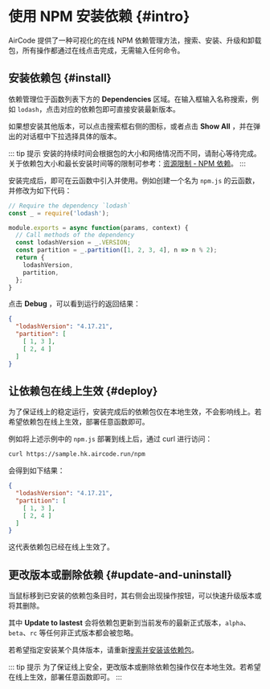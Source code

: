 # 使用 NPM 安装依赖 {#intro}

AirCode 提供了一种可视化的在线 NPM 依赖管理方法，搜索、安装、升级和卸载包，所有操作都通过在线点击完成，无需输入任何命令。

## 安装依赖包 {#install}

依赖管理位于函数列表下方的 **Dependencies** 区域。在输入框输入名称搜索，例如 `lodash`，点击对应的依赖包即可直接安装最新版本。

<ACImage src="/_images/1671604531408.png" mode="light" />
<ACImage src="/_images/1671604567893.png" mode="dark" />

如果想安装其他版本，可以点击搜索框右侧的图标，或者点击 **Show All** ，并在弹出的对话框中下拉选择具体的版本。

::: tip 提示
安装的持续时间会根据包的大小和网络情况而不同，请耐心等待完成。关于依赖包大小和最长安装时间等的限制可参考：[资源限制 - NPM 依赖](/about/limits#npm-依赖)。
:::

安装完成后，即可在云函数中引入并使用。例如创建一个名为 `npm.js` 的云函数，并修改为如下代码：

```js
// Require the dependency `lodash`
const _ = require('lodash');

module.exports = async function(params, context) {
  // Call methods of the dependency
  const lodashVersion = _.VERSION;
  const partition = _.partition([1, 2, 3, 4], n => n % 2);
  return {
    lodashVersion,
    partition,
  };
}
```

点击 **Debug** ，可以看到运行的返回结果：

```json
{
  "lodashVersion": "4.17.21",
  "partition": [
    [ 1, 3 ],
    [ 2, 4 ]
  ]
}
```

## 让依赖包在线上生效 {#deploy}

为了保证线上的稳定运行，安装完成后的依赖包仅在本地生效，不会影响线上。若希望依赖包在线上生效，部署任意函数即可。

例如将上述示例中的 `npm.js` 部署到线上后，通过 curl 进行访问：

```sh
curl https://sample.hk.aircode.run/npm
```

会得到如下结果：

```json
{
  "lodashVersion": "4.17.21",
  "partition": [
    [ 1, 3 ],
    [ 2, 4 ]
  ]
}
```

这代表依赖包已经在线上生效了。

## 更改版本或删除依赖 {#update-and-uninstall}

当鼠标移到已安装的依赖包条目时，其右侧会出现操作按钮，可以快速升级版本或将其删除。

其中 **Update to lastest** 会将依赖包更新到当前发布的最新正式版本，`alpha`、`beta`、`rc` 等任何非正式版本都会被忽略。

若希望指定安装某个具体版本，请重新[搜索并安装该依赖包](#install)。

::: tip 提示
为了保证线上安全，更改版本或删除依赖包操作仅在本地生效。若希望在线上生效，部署任意函数即可。
:::
